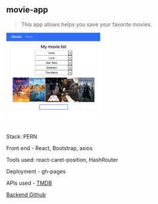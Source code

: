 ## movie-app

<!-- ## [Link](https://adnjoo.github.io/movie-app/) -->

> This app allows helps you save your favorite movies.

<a href='https://adnjoo.github.io/movie-app/'>
<img src='./v0.0.0.4.png' width='250'>
</a><br /><br />

Stack: PERN

Front end - React, Bootstrap, axios

Tools used: react-caret-position, HashRouter

Deployment - gh-pages

APIs used - [TMDB](https://www.themoviedb.org/)

[Backend Github](https://github.com/adnjoo/movie-app-backend)
